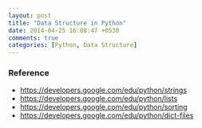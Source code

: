 ```yaml
---
layout: post
title: "Data Structure in Python"
date: 2014-04-25 16:08:47 +0530
comments: true
categories: [Python, Data Structure]
---
```


### Reference

+ https://developers.google.com/edu/python/strings
+ https://developers.google.com/edu/python/lists
+ https://developers.google.com/edu/python/sorting
+ https://developers.google.com/edu/python/dict-files
